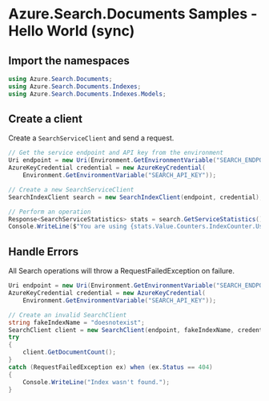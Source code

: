 # Azure.Search.Documents Samples - Hello World (sync)

## Import the namespaces
```C# Snippet:Azure_Search_Tests_Samples_Namespaces
using Azure.Search.Documents;
using Azure.Search.Documents.Indexes;
using Azure.Search.Documents.Indexes.Models;
```

## Create a client
Create a `SearchServiceClient` and send a request.
```C# Snippet:Azure_Search_Tests_Samples_CreateClient
// Get the service endpoint and API key from the environment
Uri endpoint = new Uri(Environment.GetEnvironmentVariable("SEARCH_ENDPOINT"));
AzureKeyCredential credential = new AzureKeyCredential(
    Environment.GetEnvironmentVariable("SEARCH_API_KEY"));

// Create a new SearchServiceClient
SearchIndexClient search = new SearchIndexClient(endpoint, credential);

// Perform an operation
Response<SearchServiceStatistics> stats = search.GetServiceStatistics();
Console.WriteLine($"You are using {stats.Value.Counters.IndexCounter.Usage} indexes.");
```

## Handle Errors
All Search operations will throw a RequestFailedException on failure.
```C# Snippet:Azure_Search_Tests_Samples_HandleErrors
Uri endpoint = new Uri(Environment.GetEnvironmentVariable("SEARCH_ENDPOINT"));
AzureKeyCredential credential = new AzureKeyCredential(
    Environment.GetEnvironmentVariable("SEARCH_API_KEY"));

// Create an invalid SearchClient
string fakeIndexName = "doesnotexist";
SearchClient client = new SearchClient(endpoint, fakeIndexName, credential);
try
{
    client.GetDocumentCount();
}
catch (RequestFailedException ex) when (ex.Status == 404)
{
    Console.WriteLine("Index wasn't found.");
}
```